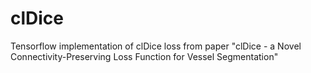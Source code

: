# clDice
Tensorflow implementation of clDice loss from paper "clDice - a Novel Connectivity-Preserving Loss Function for Vessel Segmentation"

